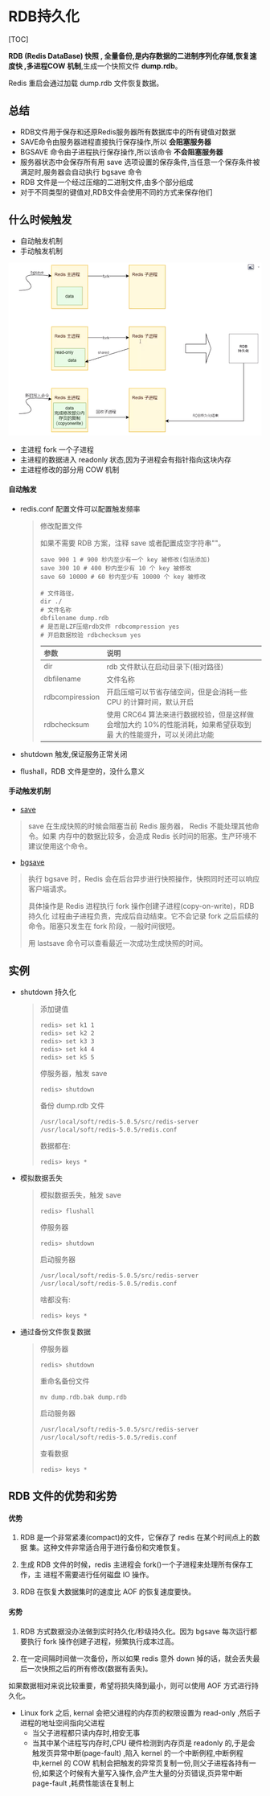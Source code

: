 # RDB持久化

[TOC]

**RDB (Redis DataBase) 快照 , 全量备份,是内存数据的二进制序列化存储,恢复速度快 ,多进程COW 机制**,生成一个快照文件 **dump.rdb**。

Redis 重启会通过加载 dump.rdb 文件恢复数据。

## 总结

- RDB文件用于保存和还原Redis服务器所有数据库中的所有键值对数据
- SAVE命令由服务器进程直接执行保存操作,所以 **会阻塞服务器**
- BGSAVE 命令由子进程执行保存操作,所以该命令 **不会阻塞服务器**
- 服务器状态中会保存所有用 save 选项设置的保存条件,当任意一个保存条件被满足时,服务器会自动执行 bgsave 命令
- RDB 文件是一个经过压缩的二进制文件,由多个部分组成
- 对于不同类型的键值对,RDB文件会使用不同的方式来保存他们

## 什么时候触发

- 自动触发机制
- 手动触发机制

![image-20200802172549902](../../../assets/image-20200802172549902.png)

- 主进程 fork 一个子进程
- 主进程的数据进入 readonly 状态,因为子进程会有指针指向这块内存
- 主进程修改的部分用 COW 机制

#### 自动触发

- redis.conf 配置文件可以配置触发频率

  > 修改配置文件
  >
  > 如果不需要 RDB 方案，注释 save 或者配置成空字符串""。
  >
  > ```
  > save 900 1 # 900 秒内至少有一个 key 被修改(包括添加) 
  > save 300 10 # 400 秒内至少有 10 个 key 被修改
  > save 60 10000 # 60 秒内至少有 10000 个 key 被修改
  > 
  > # 文件路径，
  > dir ./
  > # 文件名称
  > dbfilename dump.rdb
  > # 是否是LZF压缩rdb文件 rdbcompression yes
  > # 开启数据校验 rdbchecksum yes
  > ```
  >
  > | 参数            | 说明                                                         |
  > | --------------- | ------------------------------------------------------------ |
  > | dir             | rdb 文件默认在启动目录下(相对路径)                           |
  > | dbfilename      | 文件名称                                                     |
  > | rdbcompiression | 开启压缩可以节省存储空间，但是会消耗一些 CPU 的计算时间，默认开启 |
  > | rdbchecksum     | 使用 CRC64 算法来进行数据校验，但是这样做会增加大约 10%的性能消耗，如果希望获取到最 大的性能提升，可以关闭此功能 |

- shutdown 触发,保证服务正常关闭
- flushall，RDB 文件是空的，没什么意义

#### 手动触发机制

-  [save](01-save.md) 

  > save 在生成快照的时候会阻塞当前 Redis 服务器， Redis 不能处理其他命令。如果 内存中的数据比较多，会造成 Redis 长时间的阻塞。生产环境不建议使用这个命令。

-  [bgsave](02-bgsave.md) 

  > 执行 bgsave 时，Redis 会在后台异步进行快照操作，快照同时还可以响应客户端请求。
  >
  > 具体操作是 Redis 进程执行 fork 操作创建子进程(copy-on-write)，RDB 持久化 过程由子进程负责，完成后自动结束。它不会记录 fork 之后后续的命令。阻塞只发生在 fork 阶段，一般时间很短。
  >
  > 用 lastsave 命令可以查看最近一次成功生成快照的时间。

## 实例

- shutdown 持久化

  > 添加键值
  >
  > ```
  > redis> set k1 1 
  > redis> set k2 2 
  > redis> set k3 3 
  > redis> set k4 4 
  > redis> set k5 5
  > ```
  >
  > 停服务器，触发 save
  >
  > ```
  > redis> shutdown
  > ```
  >
  > 备份 dump.rdb 文件
  >
  > ```
  > /usr/local/soft/redis-5.0.5/src/redis-server /usr/local/soft/redis-5.0.5/redis.conf
  > ```
  >
  > 数据都在:
  >
  > ```
  > redis> keys *
  > ```

- 模拟数据丢失

  > 模拟数据丢失，触发 save
  >
  > ```
  > redis> flushall
  > ```
  >
  > 停服务器
  >
  > ```
  > redis> shutdown
  > ```
  >
  > 启动服务器
  >
  > ```
  > /usr/local/soft/redis-5.0.5/src/redis-server /usr/local/soft/redis-5.0.5/redis.conf
  > ```
  >
  > 啥都没有:
  >
  > ```
  > redis> keys *
  > ```

- 通过备份文件恢复数据

  > 停服务器
  >
  > ```
  > redis> shutdown
  > ```
  >
  > 重命名备份文件
  >
  > ```
  > mv dump.rdb.bak dump.rdb
  > ```
  >
  > 启动服务器
  >
  > ```
  > /usr/local/soft/redis-5.0.5/src/redis-server /usr/local/soft/redis-5.0.5/redis.conf
  > ```
  >
  > 查看数据
  >
  > ```
  > redis> keys *
  > ```

## RDB 文件的优势和劣势

#### 优势

1. RDB 是一个非常紧凑(compact)的文件，它保存了 redis 在某个时间点上的数据
   集。这种文件非常适合用于进行备份和灾难恢复。

2. 生成 RDB 文件的时候，redis 主进程会 fork()一个子进程来处理所有保存工作，主
   进程不需要进行任何磁盘 IO 操作。

3. RDB 在恢复大数据集时的速度比 AOF 的恢复速度要快。

#### 劣势

1. RDB 方式数据没办法做到实时持久化/秒级持久化。因为 bgsave 每次运行都要执行 fork 操作创建子进程，频繁执行成本过高。 

2. 在一定间隔时间做一次备份，所以如果 redis 意外 down 掉的话，就会丢失最后一次快照之后的所有修改(数据有丢失)。

如果数据相对来说比较重要，希望将损失降到最小，则可以使用 AOF 方式进行持久化。

- Linux fork 之后, kernal 会把父进程的内存页的权限设置为 read-only ,然后子进程的地址空间指向父进程
  - 当父子进程都只读内存时,相安无事
  - 当其中某个进程写内存时,CPU 硬件检测到内存页是 readonly 的,于是会触发页异常中断(page-fault) ,陷入 kernel 的一个中断例程,中断例程中,kernel 的 COW 机制会把触发的异常页复制一份,则父子进程各持有一份,如果这个时候有大量写入操作,会产生大量的分页错误,页异常中断 page-fault ,耗费性能该在复制上


